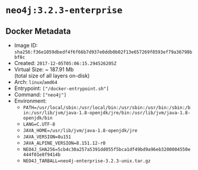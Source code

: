 # `neo4j:3.2.3-enterprise`

## Docker Metadata

- Image ID: `sha256:f36e1059dbedf4f6f66b7d937e0ddb0b02f13e657269f8593ef79a36798bbf8c`
- Created: `2017-12-05T05:06:15.294526205Z`
- Virtual Size: ~ 187.91 Mb  
  (total size of all layers on-disk)
- Arch: `linux`/`amd64`
- Entrypoint: `["/docker-entrypoint.sh"]`
- Command: `["neo4j"]`
- Environment:
  - `PATH=/usr/local/sbin:/usr/local/bin:/usr/sbin:/usr/bin:/sbin:/bin:/usr/lib/jvm/java-1.8-openjdk/jre/bin:/usr/lib/jvm/java-1.8-openjdk/bin`
  - `LANG=C.UTF-8`
  - `JAVA_HOME=/usr/lib/jvm/java-1.8-openjdk/jre`
  - `JAVA_VERSION=8u151`
  - `JAVA_ALPINE_VERSION=8.151.12-r0`
  - `NEO4J_SHA256=5cb4c30a257a5391dd055f5bca1df49bd9a96eb3200004550e444f01e8f9414b`
  - `NEO4J_TARBALL=neo4j-enterprise-3.2.3-unix.tar.gz`
